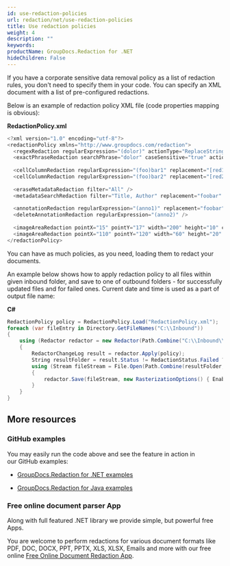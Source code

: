 ```yaml
---
id: use-redaction-policies
url: redaction/net/use-redaction-policies
title: Use redaction policies
weight: 4
description: ""
keywords: 
productName: GroupDocs.Redaction for .NET
hideChildren: False
---
```

If you have a corporate sensitive data removal policy as a list of redaction rules, you don't need to specify them in your code. You can specify an XML document with a list of pre-configured redactions.

Below is an example of redaction policy XML file (code properties mapping is obvious):

**RedactionPolicy.xml**

```csharp
<?xml version="1.0" encoding="utf-8"?>  
<redactionPolicy xmlns="http://www.groupdocs.com/redaction">  
  <regexRedaction regularExpression="(dolor)" actionType="ReplaceString" replacement="foobar" />  
  <exactPhraseRedaction searchPhrase="dolor" caseSensitive="true" actionType="DrawBox" color="Red" />   
  
  <cellColumnRedaction regularExpression="(foo)bar1" replacement="[red1]" columnIndex="1" worksheetIndex="2" /> 
  <cellColumnRedaction regularExpression="(foo)bar2" replacement="[red2]" wokrsheetName="Sample" /> 
  
  <eraseMetadataRedaction filter="All" />  
  <metadataSearchRedaction filter="Title, Author" replacement="foobar" valueExpression="(metasearch)" keyExpression="" />  
  
  <annotationRedaction regularExpression="(anno1)" replacement="foobar" />  
  <deleteAnnotationRedaction regularExpression="(anno2)" />  
  
  <imageAreaRedaction pointX="15" pointY="17" width="200" height="10" color="#AA50FC"  />  
  <imageAreaRedaction pointX="110" pointY="120" width="60" height="20" color="Magenta"  />  
</redactionPolicy> 
```

You can have as much policies, as you need, loading them to redact your documents.

An example below shows how to apply redaction policy to all files within given inbound folder, and save to one of outbound folders - for successfully updated files and for failed ones. Current date and time is used as a part of output file name:

**C#**

```csharp
RedactionPolicy policy = RedactionPolicy.Load("RedactionPolicy.xml");
foreach (var fileEntry in Directory.GetFileNames("C:\\Inbound")) 
{
    using (Redactor redactor = new Redactor(Path.Combine("C:\\Inbound\\", fileEntry)))
	{
    	RedactorChangeLog result = redactor.Apply(policy);
        String resultFolder = result.Status != RedactionStatus.Failed ? "C:\\Outbound\\Done\\" : "C:\\Outbound\\Failed\\";
		using (Stream fileStream = File.Open(Path.Combine(resultFolder, fileEntry), FileMode.Open, FileAccess.ReadWrite))
   		{
      		redactor.Save(fileStream, new RasterizationOptions() { Enabled = false });
   		}        
	}
}   
```

## More resources

### GitHub examples

You may easily run the code above and see the feature in action in our GitHub examples:

*   [GroupDocs.Redaction for .NET examples](https://github.com/groupdocs-redaction/GroupDocs.Redaction-for-.NET)
    
*   [GroupDocs.Redaction for Java examples](https://github.com/groupdocs-redaction/GroupDocs.Redaction-for-Java)
    

### Free online document parser App

Along with full featured .NET library we provide simple, but powerful free Apps.

You are welcome to perform redactions for various document formats like PDF, DOC, DOCX, PPT, PPTX, XLS, XLSX, Emails and more with our free online [Free Online Document Redaction App](https://products.groupdocs.app/redaction).
